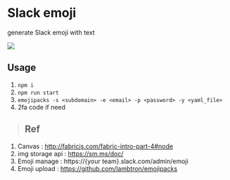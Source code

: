 # Slack emoji

generate Slack emoji with text

![](https://d.pr/i/7EnZKg+)

## Usage

1.  `npm i`
2.  `npm run start`
3.  `emojipacks -s <subdomain> -e <email> -p <password> -y <yaml_file>`
4.  2fa code if need

> ## Ref

1.  Canvas : http://fabricjs.com/fabric-intro-part-4#node
2.  img storage api : https://sm.ms/doc/
3.  Emoji manage : https://{your team}.slack.com/admin/emoji
4.  Emoji upload : https://github.com/lambtron/emojipacks
